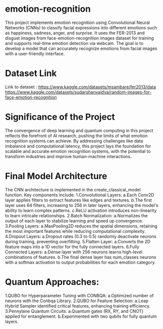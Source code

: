
# emotion-recognition
This project implements emotion recognition using Convolutional Neural Networks (CNNs) to classify facial expressions into different emotions such as happiness, sadness, anger, and surprise. It uses the FER-2013 and disgust images from face-emotion-recognition images dataset for training and supports real-time emotion detection via webcam. 
The goal is to develop a model that can accurately recognize emotions from facial images with a user-friendly interface.

# Dataset Link 

Link to dataset :  https://www.kaggle.com/datasets/msambare/fer2013/data
https://www.kaggle.com/datasets/sudarshanvaidya/random-images-for-face-emotion-recognition

# Significance of the Project

The convergence of deep learning and quantum computing in this project reflects the forefront of AI research, pushing the limits of what emotion recognition systems can achieve. By addressing challenges like data imbalance and computational latency, this project lays the foundation for scalable and accurate emotion recognition systems, with the potential to transform industries and improve human-machine interactions.

# Final Model Architecture

The CNN architecture is implemented in the create_classical_model function. Key components include:
1.Convolutional Layers:
  a.Each Conv2D layer applies filters to extract features like edges and textures.
  b.The first layer uses 64 filters, increasing to 256 in later layers, enhancing the model's ability to learn complex patterns.
  c.ReLU activation introduces non-linearity to learn intricate relationships.
2.Batch Normalization:
  a.Normalizes the output of each layer to stabilize learning and speed up convergence.
3.Pooling Layers:
  a.MaxPooling2D reduces the spatial dimensions, retaining the most important features while reducing computational complexity.
4.Dropout Layers:
  a.Dropout rates (0.3 to 0.5) randomly deactivate neurons during training, preventing overfitting.
5.Flatten Layer:
  a.Converts the 2D feature maps into a 1D vector for the fully connected layers.
6.Fully Connected Layers:
  a.Dense layer with 256 neurons learns high-level combinations of features.
  b.The final dense layer has num_classes neurons with a softmax activation to output probabilities for each emotion category.


# Quantum Approaches:

1.QUBO for Hyperparameter Tuning with CONBQA:
  a.Optimized number of neurons with the Conbqa Library.
2.QUBO for Feature Selection:
  a.Leap Hybrid Sampler identified critical features, enhancing training efficiency.
3.Pennylane Quantum Circuits:
  a.Quantum gates (RX, RY, and CNOT) applied for entanglement.
  b.Experimented with two qubits for fully quantum layers.

